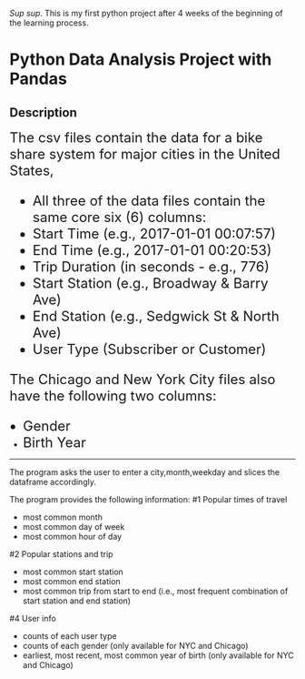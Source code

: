 *Sup sup*.
This is my first python project after 4 weeks of the beginning of the learning process.


# Python Data Analysis Project with Pandas




## Description
<font size="5">The csv files contain the data for a bike share system for major cities in the United States,
* All three of the data files contain the same core six (6) columns:
* Start Time (e.g., 2017-01-01 00:07:57)
* End Time (e.g., 2017-01-01 00:20:53)
* Trip Duration (in seconds - e.g., 776)
* Start Station (e.g., Broadway & Barry Ave)
* End Station (e.g., Sedgwick St & North Ave)
* User Type (Subscriber or Customer)

The Chicago and New York City files also have the following two columns:
* Gender
* Birth Year</font>
_________________________________________________________________________________________

The program asks the user to enter a city,month,weekday   and slices the dataframe accordingly.

The program provides the following information:
#1 Popular times of travel
* most common month
* most common day of week
* most common hour of day


#2 Popular stations and trip
* most common start station
* most common end station
* most common trip from start to end (i.e., most frequent combination of start station and end station)

#4 User info

* counts of each user type
* counts of each gender (only available for NYC and Chicago)
* earliest, most recent, most common year of birth (only available for NYC and Chicago)
